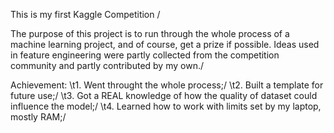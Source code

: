 This is my first Kaggle Competition /

The purpose of this project is to run through the whole process of a machine learning project, and of course, get a prize if possible. Ideas used in feature engineering were partly collected from the competition community and partly contributed by my own./

Achievement: 
\t1. Went throught the whole process;/
\t2. Built a template for future use;/
\t3. Got a REAL knowledge of how the quality of dataset could influence the model;/
\t4. Learned how to work with limits set by my laptop, mostly RAM;/
